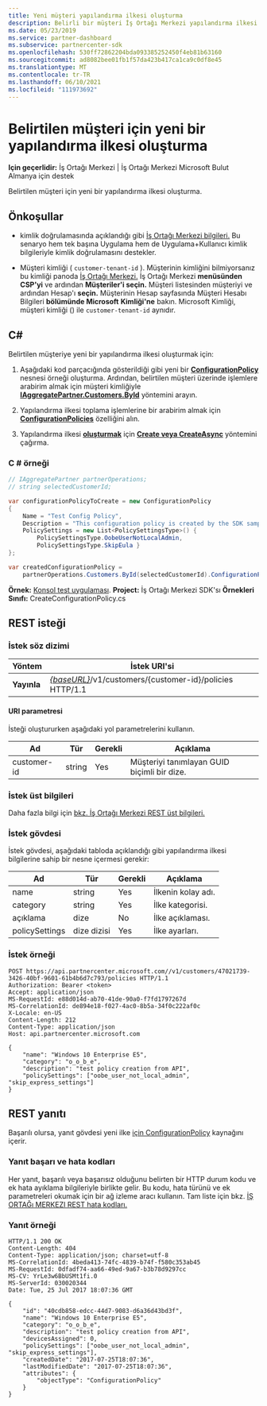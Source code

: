 ```yaml
---
title: Yeni müşteri yapılandırma ilkesi oluşturma
description: Belirli bir müşteri İş Ortağı Merkezi yapılandırma ilkesi oluşturmak için api'leri kullanmayı öğrenin. Makale önkoşulları, adımları ve örnekleri içerir.
ms.date: 05/23/2019
ms.service: partner-dashboard
ms.subservice: partnercenter-sdk
ms.openlocfilehash: 530ff72862204bda093385252450f4eb81b63160
ms.sourcegitcommit: ad8082bee01fb1f57da423b417ca1ca9c0df8e45
ms.translationtype: MT
ms.contentlocale: tr-TR
ms.lasthandoff: 06/10/2021
ms.locfileid: "111973692"
---
```

# <a name="create-a-new-configuration-policy-for-the-specified-customer"></a>Belirtilen müşteri için yeni bir yapılandırma ilkesi oluşturma

**Için geçerlidir:** İş Ortağı Merkezi | İş Ortağı Merkezi Microsoft Bulut Almanya için destek

Belirtilen müşteri için yeni bir yapılandırma ilkesi oluşturma.

## <a name="prerequisites"></a>Önkoşullar

- kimlik doğrulamasında açıklandığı gibi [İş Ortağı Merkezi bilgileri.](partner-center-authentication.md) Bu senaryo hem tek başına Uygulama hem de Uygulama+Kullanıcı kimlik bilgileriyle kimlik doğrulamasını destekler.

- Müşteri kimliği ( `customer-tenant-id` ). Müşterinin kimliğini bilmiyorsanız bu kimliği panoda [İş Ortağı Merkezi.](https://partner.microsoft.com/dashboard) İş Ortağı Merkezi **menüsünden CSP'yi** ve ardından **Müşteriler'i seçin.** Müşteri listesinden müşteriyi ve ardından Hesap'ı **seçin.** Müşterinin Hesap sayfasında Müşteri Hesabı Bilgileri **bölümünde Microsoft** **Kimliği'ne** bakın. Microsoft Kimliği, müşteri kimliği () ile `customer-tenant-id` aynıdır.

## <a name="c"></a>C\#

Belirtilen müşteriye yeni bir yapılandırma ilkesi oluşturmak için:

1. Aşağıdaki kod parçacığında gösterildiği gibi yeni bir [**ConfigurationPolicy**](/dotnet/api/microsoft.store.partnercenter.models.devicesdeployment.configurationpolicy) nesnesi örneği oluşturma. Ardından, belirtilen müşteri üzerinde işlemlere arabirim almak için müşteri kimliğiyle [**IAggregatePartner.Customers.ById**](/dotnet/api/microsoft.store.partnercenter.customers.icustomercollection.byid) yöntemini arayın.

2. Yapılandırma ilkesi toplama işlemlerine bir arabirim almak için [**ConfigurationPolicies**](/dotnet/api/microsoft.store.partnercenter.customers.icustomer.configurationpolicies) özelliğini alın.

3. Yapılandırma ilkesi [**oluşturmak**](/dotnet/api/microsoft.store.partnercenter.genericoperations.ientitycreateoperations-2.create) için [**Create veya CreateAsync**](/dotnet/api/microsoft.store.partnercenter.genericoperations.ientitycreateoperations-2.createasync) yöntemini çağırma.

### <a name="c-example"></a>C \# örneği

``` csharp
// IAggregatePartner partnerOperations;
// string selectedCustomerId;

var configurationPolicyToCreate = new ConfigurationPolicy
{
    Name = "Test Config Policy",
    Description = "This configuration policy is created by the SDK samples",
    PolicySettings = new List<PolicySettingsType>() {
        PolicySettingsType.OobeUserNotLocalAdmin,
        PolicySettingsType.SkipEula }
};

var createdConfigurationPolicy =
    partnerOperations.Customers.ById(selectedCustomerId).ConfigurationPolicies.Create(configurationPolicyToCreate);
```

**Örnek:** [Konsol test uygulaması](console-test-app.md). **Project:** İş Ortağı Merkezi SDK'sı **Örnekleri Sınıfı:** CreateConfigurationPolicy.cs

## <a name="rest-request"></a>REST isteği

### <a name="request-syntax"></a>İstek söz dizimi

| Yöntem   | İstek URI'si                                                                              |
|----------|------------------------------------------------------------------------------------------|
| **Yayınla** | [*{baseURL}*](partner-center-rest-urls.md)/v1/customers/{customer-id}/policies HTTP/1.1 |

#### <a name="uri-parameter"></a>URI parametresi

İsteği oluştururken aşağıdaki yol parametrelerini kullanın.

| Ad        | Tür   | Gerekli | Açıklama                                           |
|-------------|--------|----------|-------------------------------------------------------|
| customer-id | string | Yes      | Müşteriyi tanımlayan GUID biçimli bir dize. |

### <a name="request-headers"></a>İstek üst bilgileri

Daha fazla bilgi için [bkz. İş Ortağı Merkezi REST üst bilgileri.](headers.md)

### <a name="request-body"></a>İstek gövdesi

İstek gövdesi, aşağıdaki tabloda açıklandığı gibi yapılandırma ilkesi bilgilerine sahip bir nesne içermesi gerekir:

| Ad           | Tür             | Gerekli | Açıklama                      |
|----------------|------------------|----------|----------------------------------|
| name           | string           | Yes      | İlkenin kolay adı. |
| category       | string           | Yes      | İlke kategorisi.             |
| açıklama    | dize           | No       | İlke açıklaması.          |
| policySettings | dize dizisi | Yes      | İlke ayarları.             |

### <a name="request-example"></a>İstek örneği

```http
POST https://api.partnercenter.microsoft.com//v1/customers/47021739-3426-40bf-9601-61b4b6d7c793/policies HTTP/1.1
Authorization: Bearer <token>
Accept: application/json
MS-RequestId: e88d014d-ab70-41de-90a0-f7fd1797267d
MS-CorrelationId: de894e18-f027-4ac0-8b5a-34f0c222af0c
X-Locale: en-US
Content-Length: 212
Content-Type: application/json
Host: api.partnercenter.microsoft.com

{
    "name": "Windows 10 Enterprise E5",
    "category": "o_o_b_e",
    "description": "test policy creation from API",
    "policySettings": ["oobe_user_not_local_admin", "skip_express_settings"]
}
```

## <a name="rest-response"></a>REST yanıtı

Başarılı olursa, yanıt gövdesi yeni ilke [için ConfigurationPolicy](device-deployment-resources.md#configurationpolicy) kaynağını içerir.

### <a name="response-success-and-error-codes"></a>Yanıt başarı ve hata kodları

Her yanıt, başarılı veya başarısız olduğunu belirten bir HTTP durum kodu ve ek hata ayıklama bilgileriyle birlikte gelir. Bu kodu, hata türünü ve ek parametreleri okumak için bir ağ izleme aracı kullanın. Tam liste için bkz. [İŞ ORTAĞı MERKEZI REST hata kodları.](error-codes.md)

### <a name="response-example"></a>Yanıt örneği

```http
HTTP/1.1 200 OK
Content-Length: 404
Content-Type: application/json; charset=utf-8
MS-CorrelationId: 4beda413-74fc-4839-b74f-f580c353ab45
MS-RequestId: 0dfadf74-aa66-49ed-9a67-b3b78d9297cc
MS-CV: YrLe3w6BbUSMt1fi.0
MS-ServerId: 030020344
Date: Tue, 25 Jul 2017 18:07:36 GMT

{
    "id": "40cdb858-edcc-44d7-9083-d6a36d43bd3f",
    "name": "Windows 10 Enterprise E5",
    "category": "o_o_b_e",
    "description": "test policy creation from API",
    "devicesAssigned": 0,
    "policySettings": ["oobe_user_not_local_admin", "skip_express_settings"],
    "createdDate": "2017-07-25T18:07:36",
    "lastModifiedDate": "2017-07-25T18:07:36",
    "attributes": {
        "objectType": "ConfigurationPolicy"
    }
}
```
